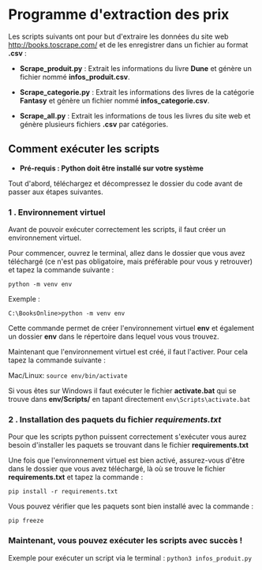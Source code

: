 # Programme d'extraction des prix
Les scripts suivants ont pour but d'extraire les données
du site web http://books.toscrape.com/ et de les enregistrer dans un fichier au format **.csv** :

- **Scrape_produit.py** : Extrait les informations du livre **Dune** et génère un fichier nommé **infos_produit.csv**.
  

- **Scrape_categorie.py** : Extrait les informations des livres de la catégorie **Fantasy** et génère un fichier nommé **infos_categorie.csv**.


- **Scrape_all.py** : Extrait les informations de tous les livres du site web et génère plusieurs fichiers **.csv** par catégories.

## Comment exécuter les scripts

- __Pré-requis : Python doit être installé sur votre système__


Tout d'abord, téléchargez et décompressez le dossier du code avant de passer aux étapes suivantes.

### 1 . Environnement virtuel

Avant de pouvoir exécuter correctement les scripts, il faut créer un environnement virtuel.

Pour commencer, ouvrez le terminal,
allez dans le dossier que vous avez téléchargé
(ce n'est pas obligatoire, mais préférable pour vous y retrouver) et tapez la commande suivante :

`python -m venv env`


Exemple :
```
C:\BooksOnline>python -m venv env
```


Cette commande permet de créer l'environnement virtuel **env** et également un dossier **env** dans le répertoire dans lequel vous vous trouvez.

Maintenant que l'environnement virtuel est créé, il faut l'activer. Pour cela tapez la commande suivante :

Mac/Linux: `source env/bin/activate`

Si vous êtes sur Windows il faut exécuter le fichier **activate.bat** qui se trouve dans **env/Scripts/** en tapant directement `env\Scripts\activate.bat`

### 2 . Installation des paquets du fichier _requirements.txt_

Pour que les scripts python puissent correctement s'exécuter vous aurez besoin d'installer les paquets se trouvant dans le fichier **requirements.txt**


Une fois que l'environnement virtuel est bien activé, assurez-vous d'être dans le dossier que vous avez téléchargé,
là où se trouve le fichier **requirements.txt** et tapez la commande :

`pip install -r requirements.txt`

Vous pouvez vérifier que les paquets sont bien installé avec la commande :

`pip freeze`

### Maintenant, vous pouvez exécuter les scripts avec succès !

Exemple pour exécuter un script via le terminal : `python3 infos_produit.py`
